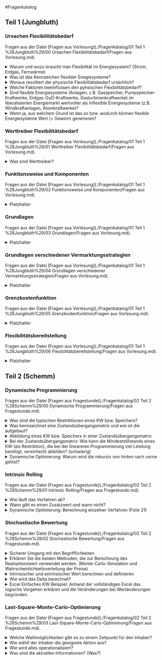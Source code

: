 #Fragenkatalog
## Teil 1 (Jungbluth)
### Ursachen Flexibilitätsbedarf
Fragen aus der Datei [Fragen aus Vorlesung](./Fragenkatalog/01 Teil 1 %28Jungbluth%29/00 Ursachen Flexibilitätsbedarf/Fragen aus Vorlesung.md).
</details>
<details><summary>Warum und wozu braucht man Flexibilität im Energiesystem? (Strom, Erdgas, Fernwärme)</summary>

Der physische Flexibilitätsbedarf resultiert aus der zeitlich schwankenden Nachfrage nach Strom und Wärme und daraus Erdgas

**Stromsystem**
Das System muss in der Lage sein, die schwankende Nachfrage bedienen zu können. 

Netzseitig:
- Keine direkte Speicherfähigkeit von Strom im Netz
- Deshalb: Erzeugung und Verbrauch müssen im Netz jederzeit ausgeglichen sein! Sonst würde sich die Netzfrequenz ändern.

Nachfrageseitig:
- zeitlich schwankende Nachfrage
  - geringe Saisonalität
  - Wochenzyklus
  - tageszeitlich zyklisch
  - signifikante kurzfristige Schwankungen
- Prognoseunsicherheit der Nachfrage

Angebotsseitig:
- Wenig flexibles Angebot erneuerbarer Energien (EE)
- Prognoseunsicherheit bei Angebot EE
- wenig flexible Grundlasterzeugung

**Erdgassystem**
Gasspeicher und die Speicherfähigkeit des Netzes decken den physischen Flexibilitätsbedarf. Saisonal zyklisch (temperaturbedingt), mehrtägiger stochastischer Trend
Erdgasspeicher stellen die Flexibilität dar.

Netzseitig:
- Signifikante Speicherfähigkeit des Netzes durch Druck- und damit Massenänderung im Transportnetz zur Reaktion auf kurzfristige Nachfrageänderung

Nachfrageseitig:
- Temperaturabhängige schwankende Nachfrage
- Flexible Großverbraucher (Gas KW)

Angebotsseitig:
- Große Speicherkapazität (ca. 30% des Jahresbedarfs an Erdgas)
- Gewisse Flexibilität in Quellen und Importen

**Fernwärmesystem**

Netzseitig:
- Geringe Speicherfähigkeit des Netzes

Nachfrageseitig:
- Trägheit der kurzfristigen Wärmenachfrage aufgrund der immanenten Wärmespeicherung in den Gebäudemassen + lokale Warmwasserspeicher 
- > gewisse Entkopplung von untertägiger Erzeugung und Bedarf

Angebotsseitig:
- Täglich bis saisonale Flexibilitätsbereitstellung i. d. R. durch (mehrere) Wärmeerzeuger mit flexibler Wärmeleistung und zeitlich variablem Betrieb.

</details>
<details><summary>Was ist das Kennzeichen flexibler Enegiesysteme?</summary>

Antwort steht noch aus...

</details>
<details><summary>Woraus resultiert der physische Flexibilitätsbedarf ursächlich?</summary>

**Leitaussagen: Flexibilitätsbedarf und Flexibilitätsbereitstellung**
- Das Bedürfnis nach aktivem Management von Energiesystemen resultiert aus der zeitlichen Veränderlichkeit der Einflussgrößen (Input, Output, Parameter)
- Aktives Management bedeutet die Nutzung von im System immanenter Flexibilität, Steuerbarkeit
- Der physische Flexibilitätsbedarf resultiert ursächlich aus der zeitlich schwankenden Nachfrage nach Strom und Wärme und daraus Erdgas
- Ursachen des Flexibilitätsbedarfs im Stromnetz sind die zeitlich schwankende Nachfrage, deren Prognoseunsicherheit, die dargebotsabhängige Erzeugung (aus EE), deren Prognoseunsicherheit und wenig flexible Grundlasterzeugung
- Flexibilitätsbereitstellung (Strom und Erdgas) geschieht durch Handelsmärkte, Regelenergiebereitstellung und Netzmaßnahmen
- Physisch geschieht die Flexibilitätsbereitstellung über flexible Erzeuger, Nachfrageflexibilität und Speicher (Erdgas: auch Netzpuffer als Speicher; Fernwärme: auch Gebäude als Speicher)
- Subsystem Erdgas: v.a. Gasspeicher und die Speicherfähigkeit des Netzes decken den physischen Flexibilitätsbedarf

</details>
<details><summary>Welche Faktoren beeinflussen den pyhsischen Flexibilitätsbedarf?</summary>

**Leitaussagen: Flexibilitätsbereitstellung über Netzmaßnahmen**
- Der Einsatz von Netz- und Systemsicherheitsmaßnahmen im Stromsystem hat ein signifikantes Ausmaß erreicht von etwa 4% der Energie der Nettostromerzeugung und etwa 8% des Marktwerts der Nettostromerzeugung
- Instrumente für die Flexibilitätsbereitstellung über Netzmaßnahmen sind Einspeisemanagement, Redispatch, Netzreservekraftwerke und sonstige Anpassungsmaßnahmen
- Durch Einspeisemanagement werden ganz überwiegend Windkraftanlagen in ihrer Erzeugung abgeregelt

</details>
<details><summary>Sind flexible Energiesysteme (Anlagen; z.B. Gasspeicher, Pumpspeicher-Kraftwerke, Erdgas-GuD-Kraftwerke, Gasturbinenkraftwerke) im liberalisierten Energiemarkt wertvoller als inflexible Energiesysteme (z.B. Windkraftanlagen, Atomkraftwerke)?</summary>

Ja (siehe Vorlesung 1 ab Folie 26)

</details>
<details><summary>Wenn ja, aus welchem Grund ist das so bzw. wodurch können flexible Energiesysteme Wert (= Gewinn) generieren?</summary>

- Man kann auf Preisschwankungen reagieren. 
- Zeitlich variable Marktpreise sind der wesentliche Werttreiber für die Vermarktung marktdienlicher Flexibilität. Je höher der Clean Spread desto wirtschaftlicher die Produktion.
- Die variablen Marktpreise entstehen aus Angebot und Nachfrage (Preisbildung am Strommarkt, maried order) Mehr Erzeugung aus EE, sorgt für günstigeren Endpreis.
- Netz: Maßgeblicher Werttreiber für netzdienliches Verhalten (von Netznutzern) ist die Verringerung der zu zahlenden Netzentgelte. 
- Für die Industrie: Kosteneinsparung durch Reduzierung der Jahreshöchstlast (peak-Shaving) um teurere Stunden zu reduzieren. 
- Netz: Die Ausschreibung von Regelenergie ist der Werttreiber für systemdienliches Verhalten.
</details>

### Werttreiber Flexibilitätsbedarf
Fragen aus der Datei [Fragen aus Vorlesung](./Fragenkatalog/01 Teil 1 %28Jungbluth%29/01 Werttreiber Flexibilitätsbedarf/Fragen aus Vorlesung.md).
</details>
<details><summary>Was sind Werttreiber?</summary>

**Leitaussagen: Werttreiber**
- Zeitlich variable Marktpreise sind der wesentliche Werttreiber für die Vermarktung marktdienlicher Flexibilität (über die Handelsmärkte)
- Der Handelsmarkt übersetzt die physische Situation von Bedarf und Erzeugung in Preise
- Maßgeblicher Werttreiber für netzdienliches Verhalten (von Netznutzern) ist die Verringerung der zu zahlenden Netzentgelte
- Die Netzentgeltsystematik ist z. Zt. noch zeitlich invariabel und bietet nur wenige Möglichkeiten der Flexibilitätsnutzung (v.a. Reduktion des Leistungsentgelts durch Reduktion der bezogenen Jahreshöchstlast)
- Die Ausschreibung von Regelenergie ist der Werttreiber für systemdienliche Flexibilitätsbereitstellung
</details>

### Funktionsweise und Komponenten
Fragen aus der Datei [Fragen aus Vorlesung](./Fragenkatalog/01 Teil 1 %28Jungbluth%29/02 Funktionsweise und Komponenten/Fragen aus Vorlesung.md).
</details>
<details><summary>Platzhalter</summary>

Noch keine Fragen hinterlegt. Bitte Fragen einfügen.
</details>

### Grundlagen
Fragen aus der Datei [Fragen aus Vorlesung](./Fragenkatalog/01 Teil 1 %28Jungbluth%29/03 Grundlagen/Fragen aus Vorlesung.md).
</details>
<details><summary>Platzhalter</summary>

Noch keine Fragen hinterlegt. Bitte Fragen einfügen.
</details>

### Grundlagen verschiedener Vermarktungsstrategien
Fragen aus der Datei [Fragen aus Vorlesung](./Fragenkatalog/01 Teil 1 %28Jungbluth%29/04 Grundlagen verschiedener Vermarktungsstrategien/Fragen aus Vorlesung.md).
</details>
<details><summary>Platzhalter</summary>

Noch keine Fragen hinterlegt. Bitte Fragen einfügen.
</details>

### Grenzkostenfunktion
Fragen aus der Datei [Fragen aus Vorlesung](./Fragenkatalog/01 Teil 1 %28Jungbluth%29/05 Grenzkostenfunktion/Fragen aus Vorlesung.md).
</details>
<details><summary>Platzhalter</summary>

Noch keine Fragen hinterlegt. Bitte Fragen einfügen.
</details>

### Flexibilitätsbereitstellung
Fragen aus der Datei [Fragen aus Vorlesung](./Fragenkatalog/01 Teil 1 %28Jungbluth%29/06 Flexibilitätsbereitstellung/Fragen aus Vorlesung.md).
</details>
<details><summary>Platzhalter</summary>

Noch keine Fragen hinterlegt. Bitte Fragen einfügen.
</details>

## Teil 2 (Schemm)
### Dynamische Programmierung
Fragen aus der Datei [Fragen aus Fragestunde](./Fragenkatalog/02 Teil 2 %28Schemm%29/00 Dynamische Programmierung/Fragen aus Fragestunde.md).
</details>
<details><summary>Was sind die typischen Restriktionen eines KW bzw. Speichers?</summary>

Kraftwerk
- Zustände (Aus, An)
- Benötigte Zeit für Zustandswechsel
- Minimal- bzw. Maximalleistung
- Bestimmte Anzahl von Starts

Speicher zusätzlich
- Geschwindigkeit Einspeicherung/Ausspeicherung (minimale/maximale Pumpleistung)
- Rüstzeiten (Umbau von Einspeicherung (Pumpbetrieb) zu Ausspeicherung (Turbinenbetrieb))

</details>
<details><summary>Was kennzeichnet eine Zustandsübergangsmatrix und wie ist die aufgebaut?</summary>

Aufbau:
- Zustände (des Kraftwerks) in Zeilen/Spalten dargestellt
- Erlaubte Übergänge (zwischen den Zuständen) i.d.R. mit CashFlow verbunden

(Teil 1 der Frage, hat der Schemm nicht beantwortet?)

</details>
<details><summary>Abbildung eines KW bzw. Speichers in einer Zustandsübergangsmatrix</summary>

Antwort steht noch aus...

</details>
<details><summary>Bei der Zustandsübergangsmatrix: Wie kann die Mindeststillstands eines KW (als Restriktion), die bei der lineareren Programmierung viel Leistung benötigt, vereinfacht abbilden? (schwierig)</summary>

Anzahl der Starts beschränken. Dies ist deutlich einfacherer zu berechnen und erzielt eine ähnliche Wirkung. (Aussage Schemm!)

</details>
<details><summary>Dynamische Optimierung: Warum wird die rekursiv von hinten nach vorne gelöst?</summary>

In dem letzten Zustand kann der Wert einer Aktion eindeutig bestimmt werden.
Der Wert wird nicht von den nächsten Werten (gibt keine) beeinflusst.

Durch das iterativ rückwärtige Rechnen kann dann zu jedem Zeitpunkt die optimale Aktion (zusammengesetzt aus der optimalen Aktion im aktuellen Zeitschritt und den optimalen Aktionen im folgenden Zeitschritt (bereits bekannt)) bestimmt werden.
</details>

### Intrinsic Rolling
Fragen aus der Datei [Fragen aus Fragestunde](./Fragenkatalog/02 Teil 2 %28Schemm%29/01 Intrinsic Rolling/Fragen aus Fragestunde.md).
</details>
<details><summary>Wie läuft das Verfahren ab?</summary>

Antwort steht noch aus...

</details>
<details><summary>Wann gibt es einen Zusatzwert und wann nicht?</summary>

Antwort steht noch aus...

</details>
<details><summary>Dynamische Optimierung: Berechnung einzelner Verfahren (Folie 21)</summary>

Antwort steht noch aus...
</details>

### Stochastische Bewertung
Fragen aus der Datei [Fragen aus Fragestunde](./Fragenkatalog/02 Teil 2 %28Schemm%29/02 Stochastische Bewertung/Fragen aus Fragestunde.md).
</details>
<details><summary>Sicherer Umgang mit den Begrifflichkeiten</summary>

TODO Keine Richtige Frage.. Hier müssen wir die Begrifflichkeiten auflisten
Antwort steht noch aus...

</details>
<details><summary>Erklären Sie die beiden Methoden, die zur Berechnung des Realoptionswert verwendet werden. (Monte-Carlo-Simulation und Wahrscheinlichkeitsverteilung der Preise)</summary>

Antwort steht noch aus...

</details>
<details><summary>Intrinsischer und extrinsischer Wert berechnen und definieren</summary>

Antwort steht noch aus...

</details>
<details><summary>Wie wird das Delta berechnet?</summary>

Antwort steht noch aus...

</details>
<details><summary>Excel Einfaches KW-Beispiel: Anhand der vollständigen Excel das logische Vorgehen erklären und die Veränderungen bei Wertänderungen begründen.</summary>

Antwort steht noch aus...
</details>

### Last-Square-Monte-Carlo-Optimierung
Fragen aus der Datei [Fragen aus Fragestunde](./Fragenkatalog/02 Teil 2 %28Schemm%29/03 Last-Square-Monte-Carlo-Optimierung/Fragen aus Fragestunde.md).
</details>
<details><summary>Welche Wahlmöglichkeiten gibt es zu einem Zeitpunkt für den Inhaber?</summary>

Antwort steht noch aus...

</details>
<details><summary>Wie wählt der Inhaber die geeignete Aktion aus?</summary>

Antwort steht noch aus...

</details>
<details><summary>Wie wird alles operationalisiert?</summary>

Antwort steht noch aus...

</details>
<details><summary>Was sind die aktuellen Informationen? (Was?)</summary>

Antwort steht noch aus...
</details>

